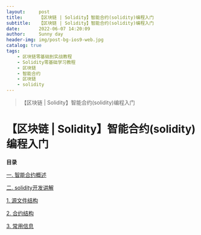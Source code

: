 ```yaml
---
layout:     post
title:      【区块链 | Solidity】智能合约(solidity)编程入门
subtitle:   【区块链 | Solidity】智能合约(solidity)编程入门
date:       2022-06-07 14:20:09
author:     Sunny day
header-img: img/post-bg-ios9-web.jpg
catalog: true
tags:
    - 区块链零基础到实战教程
    - Solidity零基础学习教程
    - 区块链
    - 智能合约
    - 区块链
    - solidity
---
```


>【区块链 | Solidity】智能合约(solidity)编程入门

# 【区块链 | Solidity】智能合约(solidity)编程入门


**目录**

[一. 智能合约概述](#%E4%B8%80.%20%E6%99%BA%E8%83%BD%E5%90%88%E7%BA%A6%E6%A6%82%E8%BF%B0)

[二. solidity开发讲解](#%E4%BA%8C.%20solidity%E5%BC%80%E5%8F%91%E8%AE%B2%E8%A7%A3)

[1. 源文件结构](#1.%20%E6%BA%90%E6%96%87%E4%BB%B6%E7%BB%93%E6%9E%84)

[2. 合约结构](#2.%20%E5%90%88%E7%BA%A6%E7%BB%93%E6%9E%84)

[3. 常用信息](#3.%20%E5%B8%B8%E7%94%A8%E4%BF%A1%E6%81%AF)


